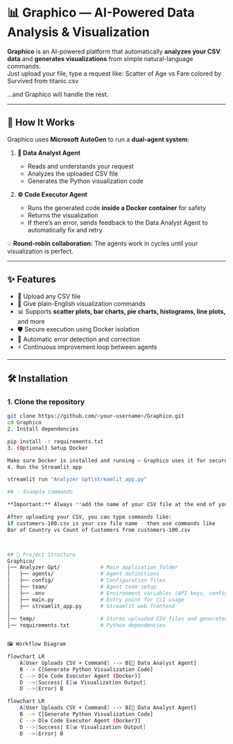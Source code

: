 # 📊 Graphico — AI-Powered Data Analysis & Visualization

**Graphico** is an AI-powered platform that automatically **analyzes your CSV data** and **generates visualizations** from simple natural-language commands.  
Just upload your file, type a request like:  Scatter of Age vs Fare colored by Survived from titanic.csv


…and Graphico will handle the rest.

---

## 🚀 How It Works

Graphico uses **Microsoft AutoGen** to run a **dual-agent system**:

1. **🧠 Data Analyst Agent**  
   - Reads and understands your request  
   - Analyzes the uploaded CSV file  
   - Generates the Python visualization code  

2. **⚙️ Code Executor Agent**  
   - Runs the generated code **inside a Docker container** for safety  
   - Returns the visualization  
   - If there’s an error, sends feedback to the Data Analyst Agent to automatically fix and retry  

💡 **Round-robin collaboration:** The agents work in cycles until your visualization is perfect.

---

## ✨ Features

- 📂 Upload any CSV file  
- 💬 Give plain-English visualization commands  
- 📊 Supports **scatter plots, bar charts, pie charts, histograms, line plots,** and more  
- 🛡 Secure execution using Docker isolation  
- 🔄 Automatic error detection and correction  
- ⚡ Continuous improvement loop between agents  

---

## 🛠 Installation

### **1. Clone the repository**
```bash
git clone https://github.com/<your-username>/Graphico.git
cd Graphico
2. Install dependencies

pip install -r requirements.txt
3. (Optional) Setup Docker

Make sure Docker is installed and running — Graphico uses it for secure code execution.
4. Run the Streamlit app

streamlit run "Analyzer Gpt\streamlit_app.py"

## 💡 Example Commands

**Important:** Always **add the name of your CSV file at the end of your command** so Graphico knows which dataset to use.  

After uploading your CSV, you can type commands like:
if customers-100.csv is your csv file name - then use commands like 
Bar of Country vs Count of Customers from customers-100.csv



## 📂 Project Structure
Graphico/
│── Analyzer Gpt/             # Main application folder
│   ├── agents/               # Agent definitions
│   ├── config/               # Configuration files
│   ├── team/                 # Agent team setup
│   ├── .env                  # Environment variables (API keys, config)
│   ├── main.py               # Entry point for CLI usage
│   ├── streamlit_app.py      # Streamlit web frontend
│
│── temp/                     # Stores uploaded CSV files and generated visualization PNGs
│── requirements.txt          # Python dependencies


🖼 Workflow Diagram

flowchart LR
    A[User Uploads CSV + Command] --> B[🧠 Data Analyst Agent]
    B --> C[Generate Python Visualization Code]
    C --> D[⚙️ Code Executor Agent (Docker)]
    D -->|Success| E[📊 Visualization Output]
    D -->|Error| B

flowchart LR
    A[User Uploads CSV + Command] --> B[🧠 Data Analyst Agent]
    B --> C[Generate Python Visualization Code]
    C --> D[⚙️ Code Executor Agent (Docker)]
    D -->|Success| E[📊 Visualization Output]
    D -->|Error| B


